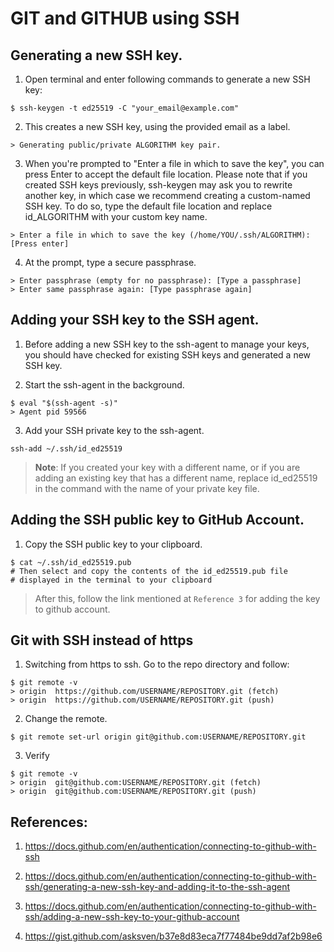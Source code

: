 # GIT and GITHUB using SSH

## Generating a new SSH key.

1. Open terminal and enter following commands to generate a new SSH key:

```
$ ssh-keygen -t ed25519 -C "your_email@example.com"
```

2. This creates a new SSH key, using the provided email as a label.

```
> Generating public/private ALGORITHM key pair.
```

3. When you're prompted to "Enter a file in which to save the key", you can press Enter to accept the default file location. Please note that if you created SSH keys previously, ssh-keygen may ask you to rewrite another key, in which case we recommend creating a custom-named SSH key. To do so, type the default file location and replace id_ALGORITHM with your custom key name.

```
> Enter a file in which to save the key (/home/YOU/.ssh/ALGORITHM):[Press enter]
```

4. At the prompt, type a secure passphrase.

```
> Enter passphrase (empty for no passphrase): [Type a passphrase]
> Enter same passphrase again: [Type passphrase again]
```

## Adding your SSH key to the SSH agent.

1. Before adding a new SSH key to the ssh-agent to manage your keys, you should have checked for existing SSH keys and generated a new SSH key.

2. Start the ssh-agent in the background.

```
$ eval "$(ssh-agent -s)"
> Agent pid 59566
```

3. Add your SSH private key to the ssh-agent.

```
ssh-add ~/.ssh/id_ed25519
```

> **Note**: If you created your key with a different name, or if you are adding an existing key that has a different name, replace id_ed25519 in the command with the name of your private key file.

## Adding the SSH public key to GitHub Account.

1. Copy the SSH public key to your clipboard.

```
$ cat ~/.ssh/id_ed25519.pub
# Then select and copy the contents of the id_ed25519.pub file
# displayed in the terminal to your clipboard
```

> After this, follow the link mentioned at `Reference 3` for adding the key to github account. 

## Git with SSH instead of https

1. Switching from https to ssh. Go to the repo directory and follow:

```
$ git remote -v
> origin  https://github.com/USERNAME/REPOSITORY.git (fetch)
> origin  https://github.com/USERNAME/REPOSITORY.git (push)
```

2. Change the remote.

```
$ git remote set-url origin git@github.com:USERNAME/REPOSITORY.git
```

3. Verify

```
$ git remote -v
> origin  git@github.com:USERNAME/REPOSITORY.git (fetch)
> origin  git@github.com:USERNAME/REPOSITORY.git (push)
``` 

## References:

1. <https://docs.github.com/en/authentication/connecting-to-github-with-ssh>

2. <https://docs.github.com/en/authentication/connecting-to-github-with-ssh/generating-a-new-ssh-key-and-adding-it-to-the-ssh-agent>

3. <https://docs.github.com/en/authentication/connecting-to-github-with-ssh/adding-a-new-ssh-key-to-your-github-account>

4. <https://gist.github.com/asksven/b37e8d83eca7f77484be9dd7af2b98e6>
